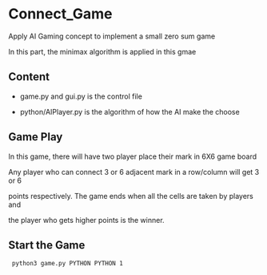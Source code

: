 # Connect_Game
Apply AI Gaming concept to implement a small zero sum game

In this part, the minimax algorithm is applied in this gmae 

## Content
* game.py and gui.py is the control file

* python/AIPlayer.py is the algorithm of how the AI make the choose

## Game Play
In this game, there will have two player place their mark in 6X6 game board 

Any player who can connect 3 or 6 adjacent mark in a row/column will get 3 or 6

points respectively. The game ends when all the cells are taken by players and

the player who gets higher points is the winner.  

## Start the Game

     python3 game.py PYTHON PYTHON 1 
